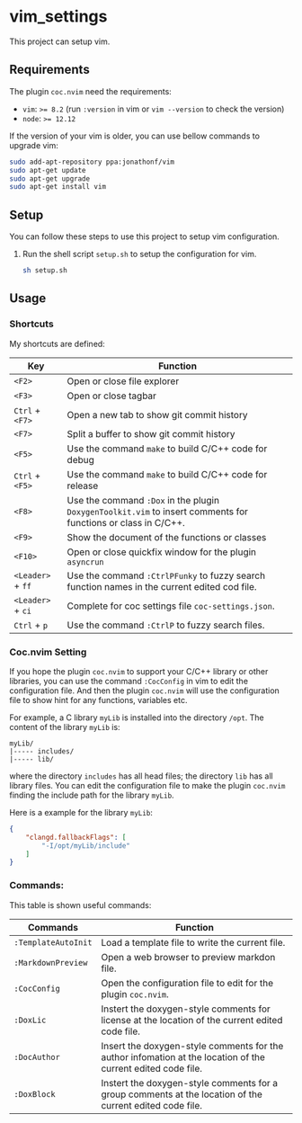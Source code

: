 # vim_settings
This project can setup vim.

## Requirements
The plugin `coc.nvim` need the requirements:
- `vim`: `>= 8.2` (run `:version` in vim or `vim --version` to check the version)
- `node`: `>= 12.12`

If the version of your vim is older, you can use bellow commands to upgrade vim:
```bash
sudo add-apt-repository ppa:jonathonf/vim
sudo apt-get update
sudo apt-get upgrade
sudo apt-get install vim
```

## Setup
You can follow these steps to use this project to setup vim configuration.
1. Run the shell script `setup.sh` to setup the configuration for vim.
	```sh
	sh setup.sh
	```

## Usage
### Shortcuts
My shortcuts are defined:

Key					| Function
--------------------|------------------------------------------------------------------
`<F2>`				| Open or close file explorer
`<F3>`				| Open or close tagbar
`Ctrl` + `<F7>`		| Open a new tab to show git commit history
`<F7>`				| Split a buffer to show git commit history
`<F5>`				| Use the command `make` to build C/C++ code for debug
`Ctrl` + `<F5>`		| Use the command `make` to build C/C++ code for release
`<F8>` 				| Use the command `:Dox` in the plugin `DoxygenToolkit.vim` to insert comments for functions or class in C/C++.
`<F9>`				| Show the document of the functions or classes
`<F10>`				| Open or close quickfix window for the plugin `asyncrun`
`<Leader>` + `ff` 	| Use the command `:CtrlPFunky` to fuzzy search function names in the current edited cod file.
`<Leader>` + `ci` 	| Complete for coc settings file `coc-settings.json`.
`Ctrl` + `p` 		| Use the command `:CtrlP` to fuzzy search files.

### Coc.nvim Setting
If you hope the plugin `coc.nvim` to support your C/C++ library or other libraries, you can use the command `:CocConfig` in vim to edit the configuration file. And then the plugin `coc.nvim` will use the configuration file to show hint for any functions, variables etc.

For example, a C library `myLib` is installed into the directory `/opt`. The content of the library `myLib` is:
```
myLib/
|----- includes/
|----- lib/
```

where the directory `includes` has all head files; the directory `lib` has all library files. You can edit the configuration file to make the plugin `coc.nvim` finding the include path for the library `myLib`.

Here is a example for the library `myLib`:
```json
{
	"clangd.fallbackFlags": [
		"-I/opt/myLib/include"
	]
}
```

### Commands:
This table is shown useful commands:

Commands			| Function
--------------------|----------------------------------------------------------------
`:TemplateAutoInit`	| Load a template file to write the current file.
`:MarkdownPreview`	| Open a web browser to preview markdon file.
`:CocConfig` 		| Open the configuration file to edit for the plugin `coc.nvim`.
`:DoxLic` 			| Instert the doxygen-style comments for license at the location of the current edited code file.
`:DocAuthor` 		| Insert the doxygen-style comments for the author infomation at the location of the current edited code file.
`:DoxBlock` 		| Instert the doxygen-style comments for a group comments at the location of the current edited code file.
